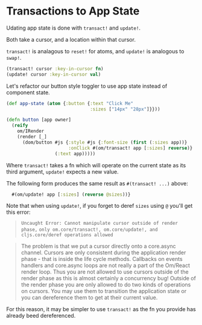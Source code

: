 # Transactions to App State

Udating app state is done with `transact!` and `update!`.

Both take a cursor, and a location within that cursor.

`transact!` is analagous to `reset!` for atoms, and
`update!` is analogous to `swap!`.

```clojure
(transact! cursor :key-in-cursor fn)
(update! cursor :key-in-cursor val)
```


Let's refactor our button style toggler to use app state instead of component state.

```clojure
(def app-state (atom {:button {:text "Click Me"
                               :sizes ["14px" "28px"]}}))

(defn button [app owner]
  (reify
    om/IRender
    (render [_]
      (dom/button #js {:style #js {:font-size (first (:sizes app))}
                       :onClick #(om/transact! app [:sizes] reverse)}
                  (:text app)))))
```

Where `transact!` takes a fn which will operate on the current state as
its third argument, `update!` expects a new value.

The following form produces the same result as `#(transact! ...)` above:

```clojure
  #(om/update! app [:sizes] (reverse @sizes))}
```

Note that when using `update!`, if you forget to deref `sizes` using `@` you'll get this error:

> ``` Uncaught Error: Cannot manipulate cursor outside of render phase, ```
> ``` only om.core/transact!, om.core/update!, and cljs.core/deref operations allowed ```

> The problem is that we put a cursor directly onto a core.async channel.
> Cursors are only consistent during the application render phase - that is inside the life cycle methods.
> Callbacks on events handlers and core.async loops are not really a part of the Om/React render loop. 
> Thus you are not allowed to use cursors outside of the render phase as this is almost certainly a concurrency bug!
> Outside of the render phase you are only allowed to do two kinds of operations on cursors.
> You may use them to transition the application state or you can dereference them to get at their current value.

For this reason, it may be simpler to use `transact!` as the fn you provide
has already beed dereferenced.
